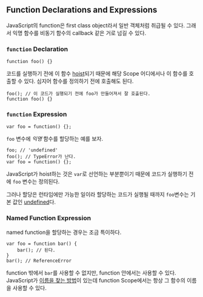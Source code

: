## Function Declarations and Expressions

JavaScript의 function은 first class object라서 일반 객체처럼 취급될 수 있다. 그래서 익명 함수를 비동기 함수의 callback 같은 거로 넘길 수 있다.

### `function` Declaration

    function foo() {}

코드를 실행하기 전에 이 함수 [hoist](#function.Scopes)되기 때문에 해당 Scope 어디에서나 이 함수를 호출할 수 있다. 심지어 함수를 정의하기 전에 호출해도 된다.

    foo(); // 이 코드가 실행되기 전에 foo가 만들어져서 잘 호출된다.
    function foo() {}

### `function` Expression

    var foo = function() {};

`foo` 변수에 *익명* 함수를 할당하는 예를 보자.

    foo; // 'undefined'
    foo(); // TypeError가 난다.
    var foo = function() {};

JavaScript가 hoist하는 것은 `var`로 선언하는 부분뿐이기 때문에 코드가 실행하기 전에 `foo` 변수는 정의된다.

그러나 할당은 런타임에만 가능한 일이라 할당하는 코드가 실행될 때까지 `foo`변수는 기본 값인 [undefined](#core.undefined)다.

### Named Function Expression

named function을 할당하는 경우는 조금 특이하다.

    var foo = function bar() {
        bar(); // 된다.
    }
    bar(); // ReferenceError

function 밖에서 `bar`를 사용할 수 없지만, function 안에서는 사용할 수 있다. JavaScript가 [이름을 찾는 방법](#function.Scopes)이 있는데 function Scope에서는 항상 그 함수의 이름을 사용할 수 있다.
